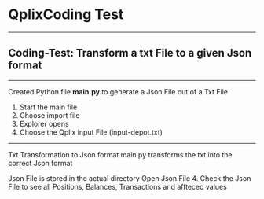 # QplixCoding Test
***
## Coding-Test: Transform a txt File to a given Json format
***
Created Python file __main.py__ to generate a Json File out of a Txt File
1. Start the main file
2. Choose import file
3. Explorer opens
4. Choose the Qplix input File (input-depot.txt)
***
Txt Transformation to Json format
main.py transforms the txt into the correct Json format

Json File is stored in the actual directory
Open Json File
4. Check the Json File to see all Positions, Balances, Transactions and affteced values

